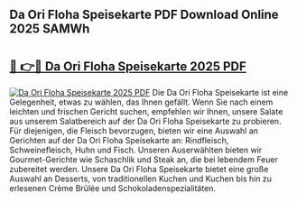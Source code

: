 ## Da Ori Floha Speisekarte PDF Download Online 2025 SAMWh

# <h2><a href="http://gc63k8a.nevu.top/?p=Da+Ori+Floha+Speisekarte">🔗 👉🔴 Da Ori Floha Speisekarte 2025 PDF</a></h2>

[![Da Ori Floha Speisekarte 2025 PDF](https://i.imgur.com/dBaPXMq.png)](http://gc63k8a.nevu.top/?p=Da+Ori+Floha+Speisekarte)
Die Da Ori Floha Speisekarte ist eine Gelegenheit, etwas zu wählen, das Ihnen gefällt. Wenn Sie nach einem leichten und frischen Gericht suchen, empfehlen wir Ihnen, unsere Salate aus unserem Salatbereich auf der Da Ori Floha Speisekarte zu probieren. Für diejenigen, die Fleisch bevorzugen, bieten wir eine Auswahl an Gerichten auf der Da Ori Floha Speisekarte an: Rindfleisch, Schweinefleisch, Huhn und Fisch. Unseren Auserwählten bieten wir Gourmet-Gerichte wie Schaschlik und Steak an, die bei lebendem Feuer zubereitet werden. Unsere Da Ori Floha Speisekarte bietet eine große Auswahl an Desserts, von traditionellen Kuchen und Kuchen bis hin zu erlesenen Crème Brûlée und Schokoladenspezialitäten.
